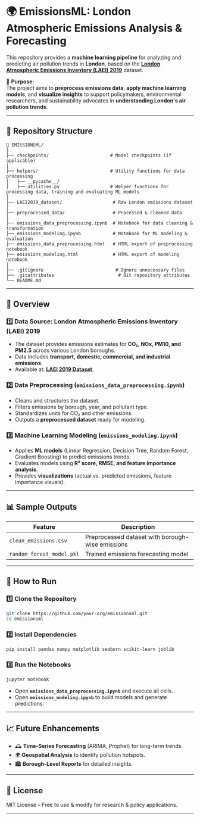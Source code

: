 # 🌍 EmissionsML: London Atmospheric Emissions Analysis & Forecasting

This repository provides a **machine learning pipeline** for analyzing and predicting air pollution trends in **London**, based on the **[London Atmospheric Emissions Inventory (LAEI) 2019](https://data.london.gov.uk/dataset/london-atmospheric-emissions-inventory--laei--2019)** dataset.

🚀 **Purpose:**  
The project aims to **preprocess emissions data**, **apply machine learning models**, and **visualize insights** to support policymakers, environmental researchers, and sustainability advocates in **understanding London's air pollution trends**.

---

## 📂 Repository Structure

```
📁 EMISSIONSML/
│
├── checkpoints/                       # Model checkpoints (if applicable)
│
├── helpers/                           # Utility functions for data processing
│   ├── __pycache__/                   
│   ├── utilities.py                   # Helper functions for processing data, training and evaluating ML models 
│
├── LAEI2019_dataset/                   # Raw London emissions dataset
│
├── preprocessed_data/                  # Processed & cleaned data
│
├── emissions_data_preprocessing.ipynb  # Notebook for data cleaning & transformation
├── emissions_modeling.ipynb            # Notebook for ML modeling & evaluation
├── emissions_data_preprocessing.html   # HTML export of preprocessing notebook
├── emissions_modeling.html             # HTML export of modeling notebook
│
├── .gitignore                           # Ignore unnecessary files
├── .gitattributes                        # Git repository attributes
└── README.md                            
```

---

## 📌 Overview

### 1️⃣ **Data Source: London Atmospheric Emissions Inventory (LAEI) 2019**
- The dataset provides emissions estimates for **CO₂, NOx, PM10, and PM2.5** across various London boroughs.
- Data includes **transport, domestic, commercial, and industrial emissions**.
- Available at: **[LAEI 2019 Dataset](https://data.london.gov.uk/dataset/london-atmospheric-emissions-inventory--laei--2019)**.

### 2️⃣ **Data Preprocessing (`emissions_data_preprocessing.ipynb`)**
- Cleans and structures the dataset.
- Filters emissions by borough, year, and pollutant type.
- Standardizes units for CO₂ and other emissions.
- Outputs a **preprocessed dataset** ready for modeling.

### 3️⃣ **Machine Learning Modeling (`emissions_modeling.ipynb`)**
- Applies **ML models** (Linear Regression, Decision Tree, Random Forest, Gradient Boosting) to predict emissions trends.
- Evaluates models using **R² score, RMSE, and feature importance analysis**.
- Provides **visualizations** (actual vs. predicted emissions, feature importance visuals).

---

## 📊 Sample Outputs

| Feature | Description |
|---------|------------|
| `clean_emissions.csv` | Preprocessed dataset with borough-wise emissions |
| `random_forest_model.pkl` | Trained emissions forecasting model |

---

## 🚀 How to Run

### 1️⃣ Clone the Repository
```bash
git clone https://github.com/your-org/emissionsml.git
cd emissionsml
```

### 2️⃣ Install Dependencies
```bash
pip install pandas numpy matplotlib seaborn scikit-learn joblib
```

### 3️⃣ Run the Notebooks
```bash
jupyter notebook
```
- Open **`emissions_data_preprocessing.ipynb`** and execute all cells.
- Open **`emissions_modeling.ipynb`** to build models and generate predictions.

---

## 📈 Future Enhancements

- 🕰 **Time-Series Forecasting** (ARIMA, Prophet) for long-term trends.
- 🌍 **Geospatial Analysis** to identify pollution hotspots.
- 🏙 **Borough-Level Reports** for detailed insights.

---

## 📜 License

MIT License – Free to use & modify for research & policy applications.

---
